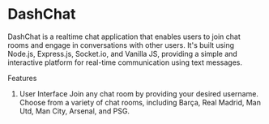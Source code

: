 # DashChat

DashChat is a realtime chat application that enables users to join chat rooms and engage in conversations with other users. It's built using Node.js, Express.js, Socket.io, and Vanilla JS, providing a simple and interactive platform for real-time communication using text messages.

Features

1. User Interface
   Join any chat room by providing your desired username.
   Choose from a variety of chat rooms, including Barça, Real Madrid, Man Utd, Man City, Arsenal, and PSG.
